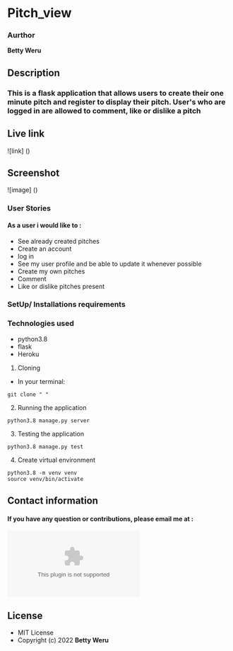 # Pitch_view

### Aurthor
__Betty Weru__

## Description
### This is a flask application that  allows users to create their one minute pitch and register to display their pitch. User's who are logged in are allowed to  comment, like or dislike a pitch

## Live link
![link] ()

## Screenshot
![image] ()

### User Stories
#### As a user i would like to :
- See already created pitches
- Create an account 
- log in 
- See my user profile and be able to update it whenever possible
- Create my own pitches
- Comment 
- Like or dislike pitches present

### SetUp/ Installations requirements

### Technologies used
- python3.8
- flask
- Heroku

1. Cloning 
- In your terminal:

```
git clone " " 

```

2. Running the application
```
python3.8 manage.py server
```

3. Testing the application
```
python3.8 manage.py test
```
4. Create virtual environment
```
python3.8 -m venv venv
source venv/bin/activate
```
## Contact information

#### If you have any question or contributions, please email me at :
![link](wamaithaweru19@gmail.com)

## License

- MIT License
- Copyright (c) 2022 __Betty Weru__